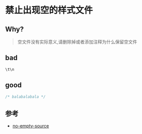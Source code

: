 # 禁止出现空的样式文件

## Why?

> 空文件没有实际意义,请删除掉或者添加注释为什么保留空文件

## bad

```css
\t\n
```

## good

```css
/* balabalabala */
```

## 参考

- [no-empty-source](https://stylelint.io/user-guide/rules/list/no-empty-source)
